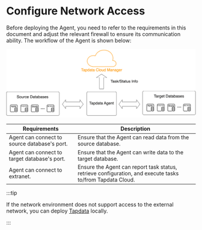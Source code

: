 # Configure Network Access

Before deploying the Agent, you need to refer to the requirements in this document and adjust the relevant firewall to ensure its communication ability. The workflow of the Agent is shown below:

![](../images/architecture.png)



| Requirements | Description |
| ---------------------------------- | ------------------------------------------------------------ |
| Agent can connect to source database's port. | Ensure that the Agent can read data from the source database.  |
| Agent can connect to target database's port. | Ensure that the Agent can write data to the target database.  |
| Agent can connect to extranet. | Ensure the Agent can report task status, retrieve configuration, and execute tasks to/from Tapdata Cloud.  |

:::tip

If the network environment does not support access to the external network, you can deploy [Tapdata](https://tapdata.net/pricing.html) locally.

:::
